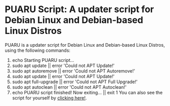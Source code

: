 # PUARU Script: A updater script for Debian Linux and Debian-based Linux Distros
PUARU is a updater script for Debian Linux and Debian-based Linux Distros, using the following commands:
1. echo Starting PUARU script...
2. sudo apt update || error 'Could not APT Update!'
3. sudo apt autoremove || error 'Could not APT Autoremove!'
4. sudo apt update || error 'Could not APT Update!'
5. sudo apt full-upgrade || error 'Could not APT Full Upgrade!'
6. sudo apt autoclean || error 'Could not APT Autoclean!'
7. echo PUARU script finished! Now exiting... || exit 1
You can also see the script for yourself by [clicking here!](https://github.com/Xandr215/puaru-script/blob/main/puaru.sh "The link to the file.").
